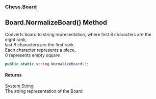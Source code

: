 ### [Chess](Chess.md 'Chess').[Board](Chess.Board.md 'Chess.Board')

## Board.NormalizeBoard() Method

Converts board to string representation, where first 8 characters are the eight rank,  
last 8 characters are the first rank.  
Each character represents a piece,  
0 represents empty square

```csharp
public static string NormalizeBoard();
```

#### Returns
[System.String](https://docs.microsoft.com/en-us/dotnet/api/System.String 'System.String')  
The string representation of the Board